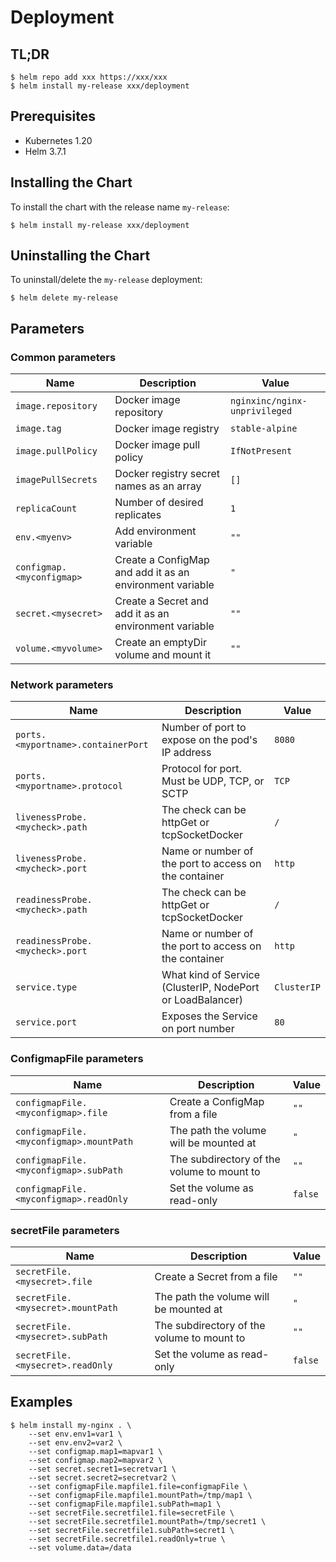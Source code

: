 # Deployment

## TL;DR

```console
$ helm repo add xxx https://xxx/xxx
$ helm install my-release xxx/deployment
```
## Prerequisites

- Kubernetes 1.20
- Helm 3.7.1

## Installing the Chart
To install the chart with the release name `my-release`:

```console
$ helm install my-release xxx/deployment
```

## Uninstalling the Chart

To uninstall/delete the `my-release` deployment:

```console
$ helm delete my-release
```

## Parameters

### Common parameters

| Name                                    | Description                                                   | Value                         |
| --------------------------------------- | --------------------------------------------------------------| ----------------------------- |
| `image.repository`                      | Docker image repository                                       | `nginxinc/nginx-unprivileged` |
| `image.tag`                             | Docker image registry                                         | `stable-alpine`               |
| `image.pullPolicy`                      | Docker image pull policy                                      | `IfNotPresent`                |
| `imagePullSecrets`                      | Docker registry secret names as an array                      | `[]`                          |
| `replicaCount`                          | Number of desired replicates                                  | `1`                           |
| `env.<myenv>`                           | Add environment variable                                      | `""`                          |
| `configmap.<myconfigmap>`               | Create a ConfigMap and add it as an environment variable      | `"`                           |
| `secret.<mysecret>`                     | Create a Secret and add it as an environment variable         | `""`                          |
| `volume.<myvolume>`                     | Create an emptyDir volume and mount it                        | `""`                          |

### Network parameters

| Name                                    | Description                                                   | Value       |
| --------------------------------------- | --------------------------------------------------------------| ----------- |
| `ports.<myportname>.containerPort`      | Number of port to expose on the pod's IP address              | `8080`      |
| `ports.<myportname>.protocol`           | Protocol for port. Must be UDP, TCP, or SCTP                  | `TCP`       |
| `livenessProbe.<mycheck>.path`          | The check can be httpGet or tcpSocketDocker                   | `/`         |
| `livenessProbe.<mycheck>.port`          | Name or number of the port to access on the container         | `http`      |
| `readinessProbe.<mycheck>.path`         | The check can be httpGet or tcpSocketDocker                   | `/`         |
| `readinessProbe.<mycheck>.port`         | Name or number of the port to access on the container         | `http`      |
| `service.type`                          | What kind of Service (ClusterIP, NodePort or LoadBalancer)    | `ClusterIP` |
| `service.port`                          | Exposes the Service on port number                            | `80`        |

### ConfigmapFile parameters

| Name                                    | Description                                                   | Value    |
| --------------------------------------- | --------------------------------------------------------------| -------- |
| `configmapFile.<myconfigmap>.file`      | Create a ConfigMap from a file                                | `""`     |
| `configmapFile.<myconfigmap>.mountPath` | The path the volume will be mounted at                        | `"`      |
| `configmapFile.<myconfigmap>.subPath`   | The subdirectory of the volume to mount to                    | `""`     |
| `configmapFile.<myconfigmap>.readOnly`  | Set the volume as read-only                                   | `false`  |

### secretFile parameters

| Name                                    | Description                                                   | Value    |
| --------------------------------------- | --------------------------------------------------------------| -------- |
| `secretFile.<mysecret>.file`            | Create a Secret from a file                                   | `""`     |
| `secretFile.<mysecret>.mountPath`       | The path the volume will be mounted at                        | `"`      |
| `secretFile.<mysecret>.subPath`         | The subdirectory of the volume to mount to                    | `""`     |
| `secretFile.<mysecret>.readOnly`        | Set the volume as read-only                                   | `false`  |

## Examples

```console
$ helm install my-nginx . \
    --set env.env1=var1 \
    --set env.env2=var2 \
    --set configmap.map1=mapvar1 \
    --set configmap.map2=mapvar2 \
    --set secret.secret1=secretvar1 \
    --set secret.secret2=secretvar2 \
    --set configmapFile.mapfile1.file=configmapFile \
    --set configmapFile.mapfile1.mountPath=/tmp/map1 \
    --set configmapFile.mapfile1.subPath=map1 \
    --set secretFile.secretfile1.file=secretFile \
    --set secretFile.secretfile1.mountPath=/tmp/secret1 \
    --set secretFile.secretfile1.subPath=secret1 \
    --set secretFile.secretfile1.readOnly=true \
    --set volume.data=/data
```
